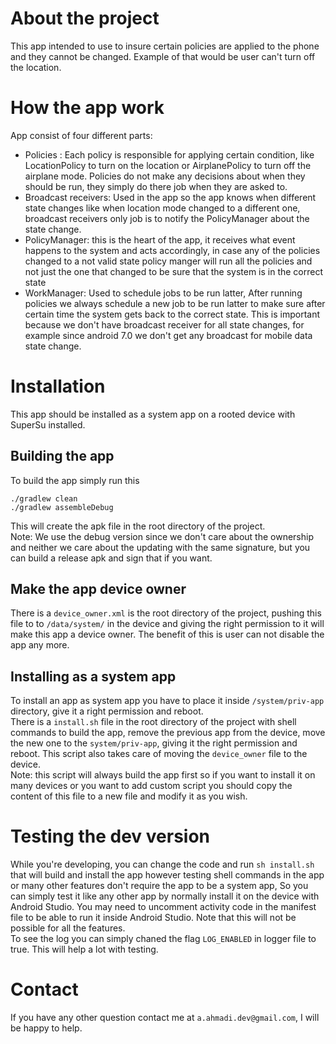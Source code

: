 # About the project
This app intended to use to insure certain policies are applied to the phone and
they cannot be changed. Example of that would be user can't turn off the location. 

# How the app work
App consist of four different parts:
* Policies : Each policy is responsible for applying certain condition, like LocationPolicy to turn 
on the location or AirplanePolicy to turn off the airplane mode. Policies do not make any decisions
about when they should be run, they simply do there job when they are asked to.
* Broadcast receivers: Used in the app so the app knows when different state changes like when location
mode changed to a different one, broadcast receivers only job is to notify the PolicyManager about 
the state change.
* PolicyManager: this is the heart of the app, it receives what event happens to the system
and acts accordingly, in case any of the policies changed to a not valid state policy manger will run
all the policies and not just the one that changed to be sure that the system is in the correct state
* WorkManager: Used to schedule jobs to be run latter, After running policies we always schedule a new job
to be run latter to make sure after certain time the system gets back to the correct state. This is 
important because we don't have broadcast receiver for all state changes, for example since android 7.0
we don't get any broadcast for mobile data state change.

# Installation
This app should be installed as a system app on a rooted device with SuperSu installed.
## Building the app
To build the app simply run this
```
./gradlew clean
./gradlew assembleDebug
```

This will create the apk file in the root directory of the project.<br> 
Note: We use the debug version since we don't care about the ownership and neither we 
care about the updating with the same signature, but you can build a release apk and sign that if you
want.

## Make the app device owner
There is a `device_owner.xml` is the root directory of the project, pushing this file to to `/data/system/`
in the device and giving the right permission to it will make this app a device owner. The benefit
of this is user  can not disable the app any more. 

## Installing as a system app
To install an app as system app you have to place it inside `/system/priv-app` directory, 
give it a right permission and reboot. <br>
There is a `install.sh` file in the root directory of the project with shell commands to 
build the app, remove the previous app from the device, move the new one to the `system/priv-app`, giving it the 
right permission and reboot. This script also takes care of moving the  `device_owner` file
to the device. <br>
Note: this script will always build the app first so if you want to install it on many devices or 
you want to add custom script you should copy the content of this file to a new file and modify it as
you wish. 

# Testing the dev version
While you're developing, you can change the code and run `sh install.sh` that will build and install the app
however testing shell commands in the app or many other features don't require the app to
be a system app, So you can simply test it like any other app by normally install it on the device 
with Android Studio. You may need to uncomment activity code in the manifest file to be able to run
it inside Android Studio. Note that this will not be possible for all the features. <br>
To see the log you can simply chaned the flag `LOG_ENABLED` in logger file to true. This will help a lot with testing. 


# Contact
If you have any other question contact me at `a.ahmadi.dev@gmail.com`, I will be happy to help.
